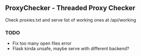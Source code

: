 ## ProxyChecker - Threaded Proxy Checker

Check proxies.txt and serve list of working ones at /api/working

### TODO

- Fix too many open files error
- Flask kinda unsafe, maybe serve with different backend?
